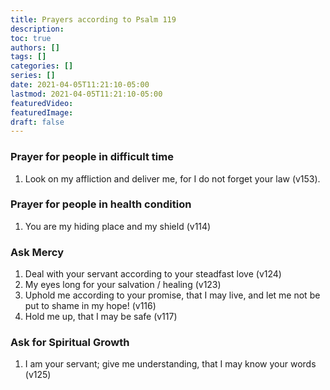 ```yaml
---
title: Prayers according to Psalm 119
description:
toc: true
authors: []
tags: []
categories: []
series: []
date: 2021-04-05T11:21:10-05:00
lastmod: 2021-04-05T11:21:10-05:00
featuredVideo:
featuredImage:
draft: false
---
```


### Prayer for people in difficult time
1. Look on my affliction and deliver me, for I do not forget your law (v153).  

### Prayer for people in health condition  
1. You are my hiding place and my shield (v114)  

### Ask Mercy
1. Deal with your servant according to your steadfast love (v124)  
2. My eyes long for your salvation / healing (v123)  
3. Uphold me according to your promise, that I may live, and let me not be put to shame in my hope! (v116)  
4. Hold me up, that I may be safe (v117)

### Ask for Spiritual Growth
1. I am your servant; give me understanding, that I may know your words (v125)  